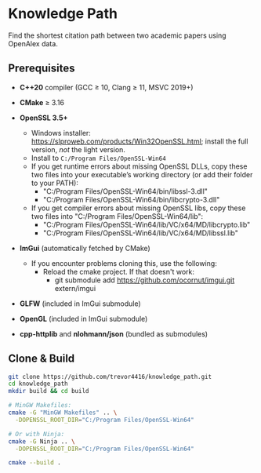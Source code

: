 # Knowledge Path
Find the shortest citation path between two academic papers using OpenAlex data.

## Prerequisites
- **C++20** compiler (GCC ≥ 10, Clang ≥ 11, MSVC 2019+)  
- **CMake** ≥ 3.16  
- **OpenSSL 3.5+**  
  - Windows installer: https://slproweb.com/products/Win32OpenSSL.html; install the full version, *not* the light version.
  - Install to `C:/Program Files/OpenSSL-Win64`
  - If you get runtime errors about missing OpenSSL DLLs, copy these two files into your executable’s working directory (or add their folder to your PATH):
    - "C:/Program Files/OpenSSL-Win64/bin/libssl-3.dll"
    - "C:/Program Files/OpenSSL-Win64/bin/libcrypto-3.dll"
  - If you get compiler errors about missing OpenSSL libs, copy these two files into "C:/Program Files/OpenSSL-Win64/lib":
    - "C:/Program Files/OpenSSL-Win64/lib/VC/x64/MD/libcrypto.lib"
    - "C:/Program Files/OpenSSL-Win64/lib/VC/x64/MD/libssl.lib"

- **ImGui** (automatically fetched by CMake)
  - If you encounter problems cloning this, use the following:
    - Reload the cmake project. If that doesn't work:
      - git submodule add https://github.com/ocornut/imgui.git extern/imgui
- **GLFW** (included in ImGui submodule)
- **OpenGL** (included in ImGui submodule)
- **cpp-httplib** and **nlohmann/json** (bundled as submodules)

## Clone & Build
```bash
git clone https://github.com/trevor4416/knowledge_path.git
cd knowledge_path
mkdir build && cd build

# MinGW Makefiles:
cmake -G "MinGW Makefiles" .. \
  -DOPENSSL_ROOT_DIR="C:/Program Files/OpenSSL-Win64"

# Or with Ninja:
cmake -G Ninja .. \
  -DOPENSSL_ROOT_DIR="C:/Program Files/OpenSSL-Win64"

cmake --build .
